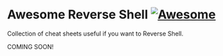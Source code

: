 # Awesome Reverse Shell [![Awesome](https://cdn.rawgit.com/sindresorhus/awesome/d7305f38d29fed78fa85652e3a63e154dd8e8829/media/badge.svg)](https://github.com/iPinn/Awesome-Reverse-Shell)

Collection of cheat sheets useful if you want to Reverse Shell.

COMING SOON!


